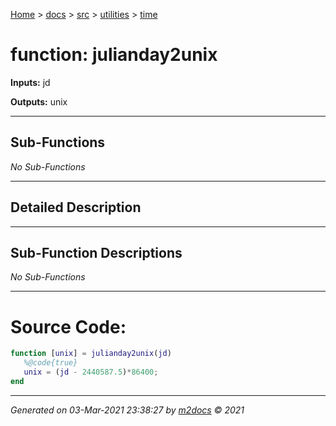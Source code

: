 [Home](../../../index.md) > [docs](../../../docs_index.md) > [src](../../src_index.md) > [utilities](../utilities_index.md) > [time](time_index.md)  


# function: julianday2unix



**Inputs:** jd

**Outputs:** unix

 ***

## Sub-Functions

*No Sub-Functions*

 ***

## Detailed Description



 ***

## Sub-Function Descriptions

*No Sub-Functions*

 
 *** 

# Source Code:

 ```matlab 
 function [unix] = julianday2unix(jd)
    %@code{true}
    unix = (jd - 2440587.5)*86400;
end 
``` 
 
***

*Generated on 03-Mar-2021 23:38:27 by [m2docs](https://github.com/crgnam-research/m2docs) © 2021*
